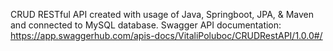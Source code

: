 CRUD RESTful API created with usage of Java, Springboot, JPA, & Maven and connected to MySQL database.
Swagger API documentation: https://app.swaggerhub.com/apis-docs/VitaliPoluboc/CRUDRestAPI/1.0.0#/
